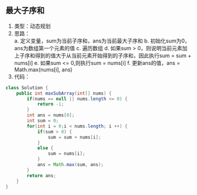 ## 最大子序和  
1. 类型：动态规划
2. 思路：  
	a. 定义变量，sum为当前子序和，ans为当前最大子序和
	b. 初始化sum为0，ans为数组第一个元素的值
	c. 遍历数组
	d. 如果sum > 0，则说明当前元素加上子序和得到的值大于从当前元素开始得到的子序和，因此执行sum = sum + nums[i]
	e. 如果sum <= 0,则执行sum = nums[i]
	f. 更新ans的值，ans = Math.max(nums[i], ans)
3. 代码：  
````java
class Solution {
    public int maxSubArray(int[] nums) {
        if(nums == null || nums.length <= 0) {
            return -1;
        }
        int ans = nums[0];
        int sum = 0;
        for(int i = 0;i < nums.length; i ++) {
            if(sum > 0) {
                sum = sum + nums[i];
            }
            else {
                sum = nums[i];
            }
            ans = Math.max(sum, ans);
        }
        return ans;
    }
}
````